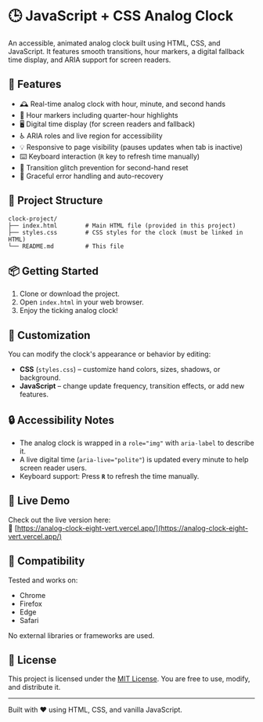 # 🕒 JavaScript + CSS Analog Clock

An accessible, animated analog clock built using HTML, CSS, and JavaScript. It features smooth transitions, hour markers, a digital fallback time display, and ARIA support for screen readers.

## 🌟 Features

- 🕰️ Real-time analog clock with hour, minute, and second hands
- 🧭 Hour markers including quarter-hour highlights
- 🖥️ Digital time display (for screen readers and fallback)
- ♿ ARIA roles and live region for accessibility
- 💡 Responsive to page visibility (pauses updates when tab is inactive)
- ⌨️ Keyboard interaction (`R` key to refresh time manually)
- 🚫 Transition glitch prevention for second-hand reset
- 🧼 Graceful error handling and auto-recovery

## 📁 Project Structure

```
clock-project/
├── index.html        # Main HTML file (provided in this project)
├── styles.css        # CSS styles for the clock (must be linked in HTML)
└── README.md         # This file
```

## 📦 Getting Started

1. Clone or download the project.
2. Open `index.html` in your web browser.
3. Enjoy the ticking analog clock!

## 🎨 Customization

You can modify the clock's appearance or behavior by editing:
- **CSS** (`styles.css`) – customize hand colors, sizes, shadows, or background.
- **JavaScript** – change update frequency, transition effects, or add new features.

## 🔒 Accessibility Notes

- The analog clock is wrapped in a `role="img"` with `aria-label` to describe it.
- A live digital time (`aria-live="polite"`) is updated every minute to help screen reader users.
- Keyboard support: Press **`R`** to refresh the time manually.

## 🚀 Live Demo

Check out the live version here:  
🔗 [https://analog-clock-eight-vert.vercel.app/](https://analog-clock-eight-vert.vercel.app/)

## 🧪 Compatibility

Tested and works on:
- Chrome
- Firefox
- Edge
- Safari

No external libraries or frameworks are used.

## 📃 License

This project is licensed under the [MIT License](https://opensource.org/licenses/MIT). You are free to use, modify, and distribute it.

---

Built with ❤️ using HTML, CSS, and vanilla JavaScript.
